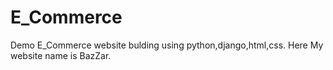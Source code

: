 # E_Commerce 

Demo E_Commerce website bulding using python,django,html,css.
Here My website name is BazZar.
